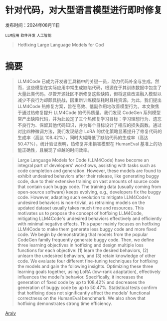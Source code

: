 # 针对代码，对大型语言模型进行即时修复

发布时间：2024年08月11日

`LLM应用` `软件开发` `人工智能`

> Hotfixing Large Language Models for Cod

# 摘要

> LLM4Code 已成为开发者工具箱中的关键一员，助力代码补全与生成。然而，这些模型在实际应用中常生成缺陷代码，根源在于其训练数据中包含了大量此类代码。尽管开源社区不断修复这些缺陷，但将这些改进融入模型以减少不良行为却颇具挑战，因重新训练模型耗时且耗资源。为此，我们提出 LLM4Code 热修复方案，旨在高效、低副作用地改善模型行为。本文聚焦于通过热修复提升 LLM4Code 的代码质量。我们发现 CodeGen 系列模型常产出缺陷代码，并为此设定了三个热修复学习目标：学习理想行为、遗忘不良行为、保留其他代码知识，并为每个目标设计了相应的损失函数。通过对比四种微调方法，我们发现结合 LoRA 的优化策略显著提升了修复代码的生成率（高达 108.42%），同时大幅降低了缺陷代码的生成率（高达 50.47%）。统计验证表明，热修复并未损害模型在 HumanEval 基准上的功能正确性，且展现了卓越的时间效率。

> Large Language Models for Code (LLM4Code) have become an integral part of developers' workflows, assisting with tasks such as code completion and generation. However, these models are found to exhibit undesired behaviors after their release, like generating buggy code, due to their extensive training on vast amounts of source code that contain such buggy code. The training data (usually coming from open-source software) keeps evolving, e.g., developers fix the buggy code. However, adapting such evolution to mitigate LLM4Code's undesired behaviors is non-trivial, as retraining models on the updated dataset usually takes much time and resources. This motivates us to propose the concept of hotfixing LLM4Code, mitigating LLM4Code's undesired behaviors effectively and efficiently with minimal negative effects.
  This paper mainly focuses on hotfixing LLM4Code to make them generate less buggy code and more fixed code. We begin by demonstrating that models from the popular CodeGen family frequently generate buggy code. Then, we define three learning objectives in hotfixing and design multiple loss functions for each objective: (1) learn the desired behaviors, (2) unlearn the undesired behaviors, and (3) retain knowledge of other code. We evaluate four different fine-tuning techniques for hotfixing the models and gain the following insights. Optimizing these three learning goals together, using LoRA (low-rank adaptation), effectively influences the model's behavior. Specifically, it increases the generation of fixed code by up to 108.42% and decreases the generation of buggy code by up to 50.47%. Statistical tests confirm that hotfixing does not significantly affect the models' functional correctness on the HumanEval benchmark. We also show that hotfixing demonstrates strong time efficiency.

[Arxiv](https://arxiv.org/abs/2408.05727)